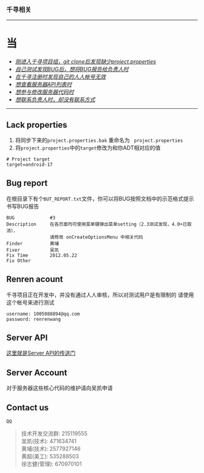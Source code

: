 ### 千寻相关
- - -
# 当
* [*刚进入千寻项目组，git clone后发现缺少project.properties*](#lack-properties)
* [*自己测试发现BUG后，想将BUG报告给负责人时*](#bug-report)
* [*在千寻注册时发现自己的人人帐号无效*](#renren-account)
* [*想查看服务器API列表时*](#server-api)
* [*想参与修改服务器代码时*](#server-account)
* [*想联系负责人时，却没有联系方式*](#contact-us)

- - -
## Lack properties
1. 将同步下来的` project.properties.bak ` 重命名为 ` project.properties` 
2. 将`project.properties`中的`target`修改为和你ADT相对应的值

``` 
# Project target
target=android-17
```

## Bug report
在根目录下有个`BUT_REPORT.txt`文件，你可以将BUG按照文档中的示范格式提示书写BUG报告

    BUG             #3
    Description     在各页面均可使用菜单键弹出菜单setting（2.3测试发现，4.0+已取消），
                    请修改 onCreateOptionsMenu 中相关代码
    Finder          黄埔
    Fixer           吴凯	
    Fix Time        2012.05.22	
    Fix Other
    
## Renren acount
千寻项目正在开发中，并没有通过人人审核，所以对测试用户是有限制的
请使用这个帐号来进行测试

    username: 1005088894@qq.com
    password: renrenwang
    
## Server API
  [这里就是Server API的传送门](http://kam1638.duapp.com/quyou/docs)
## Server Account
  对于服务器这些核心代码的维护请向吴凯申请
## Contact us
` QQ `
>技术开发交流群: 215119555  
>吴凯(技术):           471634741  
>黄埔(技术):           2577927146  
>黄超(美工):           535288503  
>徐志健(管理):         670970101  













